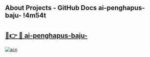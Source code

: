 ## About Projects - GitHub Docs ai-penghapus-baju- !4m54t

# <h2><a href="https://andorid.site?title=ai-penghapus-baju-&ref=19M">🔗👉 🔴 ai-penghapus-baju-</a></h2>

[![acn](https://github.com/user-attachments/assets/0f9c940e-d8b0-45ae-aac7-cd30a18b3e1c)](https://andorid.site?title=ai-penghapus-baju-&ref=19M)
